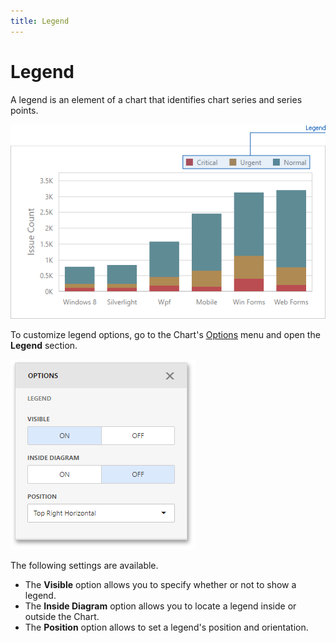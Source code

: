 ```yaml
---
title: Legend
---
```

# Legend
A legend is an element of a chart that identifies chart series and series points.

![wdd-chart-legend](../../../../images/img125083.png)

To customize legend options, go to the Chart's [Options](../../ui-elements/dashboard-item-menu.md) menu and open the **Legend** section.

![wdd-chart-legend-options](../../../../images/img125080.png)

The following settings are available.
* The **Visible** option allows you to specify whether or not to show a legend.
* The **Inside Diagram** option allows you to locate a legend inside or outside the Chart.
* The **Position** option allows to set a legend's position and orientation.